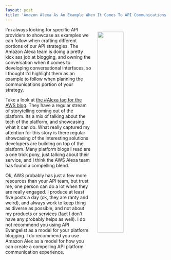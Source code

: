```yaml
---
layout: post
title: 'Amazon Alexa As An Example When It Comes To API Communications'
---
```

<p><a href="https://www.cnet.com/news/amazons-alexa-gets-comfy-in-our-homes/"><img style="padding: 15px;" src="http://kinlane-productions.s3.amazonaws.com/api_evangelist_site/blog/amazon_alexa_echo_dot_tap_4011.jpg" alt="" width="40%" align="right" /></a></p>
<p>I'm always looking for specific API providers to showcase as examples we can follow when crafting different portions of our API strategies. The Amazon Alexa team is doing a pretty kick ass job at blogging, and owning the conversation when it comes to developing conversational interfaces, so I thought I'd highlight them as an example to follow when planning the communications portion of your strategy.</p>
<p>Take a look at <a href="https://developer.amazon.com/public/community/blog/tag/Alexa">the #Alexa tag for the AWS blog</a>. They have a regular stream of storytelling coming out of the platform. Its a mix of talking about the tech of the platform, and showcasing what it can do. What really captured my attention for this story is there regular showcasing of the interesting solutions developers are building on top of the platform. Many platform blogs I read are a one trick pony, just talking about their service, and I think the AWS Alexa team has found a compelling blend.</p>
<p>Ok, AWS probably has just a few more resources than your API team, but trust me, one person can do a lot when they are really engaged. I produce at least five posts a day (ok, they are ranty and weird), and always work to keep thing as diverse as possible, and not about my products or services (fact I don't have any probably helps as well). I do not recommend you using API Evangelist as a model for your platform blogging. I do recommend you use Amazon Alex as a model for how you can create a compelling API platform communication experience.</p>